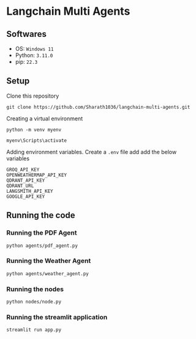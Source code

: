 # Langchain Multi Agents

## Softwares
- OS: `Windows 11`
- Python: `3.11.0`
- pip: `22.3`

## Setup
Clone this repository
```
git clone https://github.com/Sharath1036/langchain-multi-agents.git
```

Creating a virtual environment
```
python -m venv myenv
```
```
myenv\Scripts\activate
```

Adding environment variables. Create a `.env` file add add the below variables
```
GROQ_API_KEY
OPENWEATHERMAP_API_KEY
QDRANT_API_KEY
QDRANT_URL
LANGSMITH_API_KEY
GOOGLE_API_KEY
```

## Running the code 
### Running the PDF Agent
```
python agents/pdf_agent.py
```

### Running the Weather Agent
```
python agents/weather_agent.py
```

### Running the nodes
```
python nodes/node.py
```

### Running the streamlit application
```
streamlit run app.py
```




